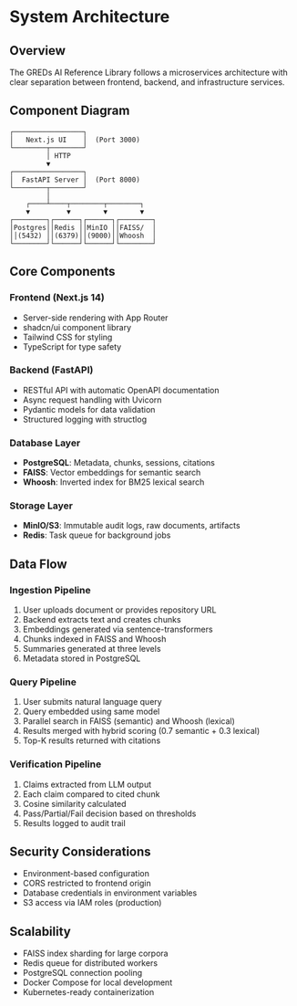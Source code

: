 
# System Architecture

## Overview

The GREDs AI Reference Library follows a microservices architecture with clear separation between frontend, backend, and infrastructure services.

## Component Diagram

```
┌─────────────────┐
│   Next.js UI    │  (Port 3000)
└────────┬────────┘
         │ HTTP
         ▼
┌─────────────────┐
│  FastAPI Server │  (Port 8000)
└────────┬────────┘
         │
    ┌────┴────┬────────┬────────┐
    ▼         ▼        ▼        ▼
┌────────┐┌──────┐┌──────┐┌────────┐
│Postgres││Redis ││MinIO ││FAISS/  │
││(5432) ││(6379)││(9000)││Whoosh  │
└────────┘└──────┘└──────┘└────────┘
```

## Core Components

### Frontend (Next.js 14)
- Server-side rendering with App Router
- shadcn/ui component library
- Tailwind CSS for styling
- TypeScript for type safety

### Backend (FastAPI)
- RESTful API with automatic OpenAPI documentation
- Async request handling with Uvicorn
- Pydantic models for data validation
- Structured logging with structlog

### Database Layer
- **PostgreSQL**: Metadata, chunks, sessions, citations
- **FAISS**: Vector embeddings for semantic search
- **Whoosh**: Inverted index for BM25 lexical search

### Storage Layer
- **MinIO/S3**: Immutable audit logs, raw documents, artifacts
- **Redis**: Task queue for background jobs

## Data Flow

### Ingestion Pipeline
1. User uploads document or provides repository URL
2. Backend extracts text and creates chunks
3. Embeddings generated via sentence-transformers
4. Chunks indexed in FAISS and Whoosh
5. Summaries generated at three levels
6. Metadata stored in PostgreSQL

### Query Pipeline
1. User submits natural language query
2. Query embedded using same model
3. Parallel search in FAISS (semantic) and Whoosh (lexical)
4. Results merged with hybrid scoring (0.7 semantic + 0.3 lexical)
5. Top-K results returned with citations

### Verification Pipeline
1. Claims extracted from LLM output
2. Each claim compared to cited chunk
3. Cosine similarity calculated
4. Pass/Partial/Fail decision based on thresholds
5. Results logged to audit trail

## Security Considerations

- Environment-based configuration
- CORS restricted to frontend origin
- Database credentials in environment variables
- S3 access via IAM roles (production)

## Scalability

- FAISS index sharding for large corpora
- Redis queue for distributed workers
- PostgreSQL connection pooling
- Docker Compose for local development
- Kubernetes-ready containerization
